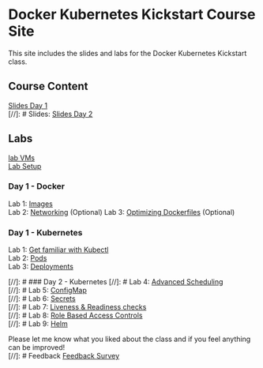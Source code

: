 # Docker Kubernetes Kickstart Course Site

This site includes the slides and labs for the Docker Kubernetes Kickstart class. 

## Course Content 
[Slides Day 1](http://bit.ly/docker-k8s-content-1)   
[//]: # Slides: [Slides Day 2](http://bit.ly/docker-k8s-content-2)   

## Labs
[lab VMs](https://docs.google.com/spreadsheets/d/1kW1rNQMZVdoYa2IDLZa66rLv122LM_mIfkbjxhEmVsQ/edit?usp=sharing)  
[Lab Setup](labs/001_setup/)  

### Day 1 - Docker
Lab 1: [Images](labs/images/)  
Lab 2: [Networking](labs/networking/)  (Optional)
Lab 3: [Optimizing Dockerfiles](labs/adv-dockerfile/)  (Optional)

### Day 1 - Kubernetes
Lab 1: [Get familiar with Kubectl](labs/commands/)    
Lab 2: [Pods](labs/pods/)  
Lab 3: [Deployments](labs/deployments/)  

[//]: # ### Day 2 - Kubernetes
[//]: # Lab 4: [Advanced Scheduling](labs/scheduling/)  
[//]: # Lab 5: [ConfigMap](labs/configmap/)  
[//]: # Lab 6: [Secrets](labs/secrets/)  
[//]: # Lab 7: [Liveness & Readiness checks](labs/health-checks/)  
[//]: # Lab 8: [Role Based Access Controls](labs/rbac/)  
[//]: # Lab 9: [Helm](labs/helm/)  

Please let me know what you liked about the class and if you feel anything can be improved!   
[//]: # Feedback [Feedback Survey](http://www.metricsthatmatter.com/student/evaluation.asp?k=16324&i=ILT00444884)
